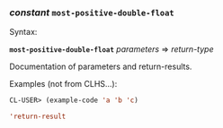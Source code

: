 ### <em>constant</em> <strong>`most-positive-double-float`</strong>

Syntax:

<strong>`most-positive-double-float`</strong> <em>parameters</em> => <em>return-type</em>

Documentation of parameters and return-results.

Examples (not from CLHS...):

```lisp
CL-USER> (example-code 'a 'b 'c)

'return-result
```
